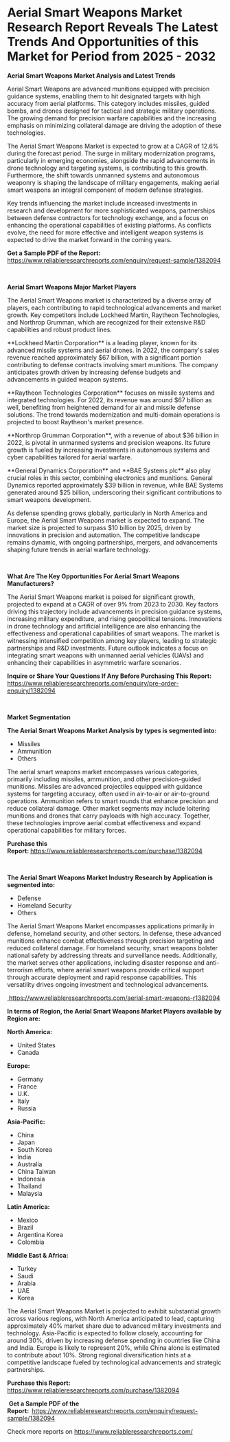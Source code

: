 <p><h1>Aerial Smart Weapons Market Research Report Reveals The Latest Trends And Opportunities of this Market for Period from 2025 - 2032</h1></p><p><strong>Aerial Smart Weapons Market Analysis and Latest Trends</strong></p>
<p><p>Aerial Smart Weapons are advanced munitions equipped with precision guidance systems, enabling them to hit designated targets with high accuracy from aerial platforms. This category includes missiles, guided bombs, and drones designed for tactical and strategic military operations. The growing demand for precision warfare capabilities and the increasing emphasis on minimizing collateral damage are driving the adoption of these technologies.</p><p>The Aerial Smart Weapons Market is expected to grow at a CAGR of 12.6% during the forecast period. The surge in military modernization programs, particularly in emerging economies, alongside the rapid advancements in drone technology and targeting systems, is contributing to this growth. Furthermore, the shift towards unmanned systems and autonomous weaponry is shaping the landscape of military engagements, making aerial smart weapons an integral component of modern defense strategies.</p><p>Key trends influencing the market include increased investments in research and development for more sophisticated weapons, partnerships between defense contractors for technology exchange, and a focus on enhancing the operational capabilities of existing platforms. As conflicts evolve, the need for more effective and intelligent weapon systems is expected to drive the market forward in the coming years.</p></p>
<p><strong>Get a Sample PDF of the Report:&nbsp;</strong> <a href="https://www.reliableresearchreports.com/enquiry/request-sample/1382094?utm_campaign=3093&utm_medium=2&utm_source=Github&utm_content=ia&utm_term=11042025&utm_id=aerial-smart-weapons">https://www.reliableresearchreports.com/enquiry/request-sample/1382094</a></p>
<p>&nbsp;</p>
<p><strong>Aerial Smart Weapons Major Market Players</strong></p>
<p><p>The Aerial Smart Weapons market is characterized by a diverse array of players, each contributing to rapid technological advancements and market growth. Key competitors include Lockheed Martin, Raytheon Technologies, and Northrop Grumman, which are recognized for their extensive R&D capabilities and robust product lines.</p><p>**Lockheed Martin Corporation** is a leading player, known for its advanced missile systems and aerial drones. In 2022, the company's sales revenue reached approximately $67 billion, with a significant portion contributing to defense contracts involving smart munitions. The company anticipates growth driven by increasing defense budgets and advancements in guided weapon systems.</p><p>**Raytheon Technologies Corporation** focuses on missile systems and integrated technologies. For 2022, its revenue was around $67 billion as well, benefiting from heightened demand for air and missile defense solutions. The trend towards modernization and multi-domain operations is projected to boost Raytheon's market presence.</p><p>**Northrop Grumman Corporation**, with a revenue of about $36 billion in 2022, is pivotal in unmanned systems and precision weapons. Its future growth is fueled by increasing investments in autonomous systems and cyber capabilities tailored for aerial warfare.</p><p>**General Dynamics Corporation** and **BAE Systems plc** also play crucial roles in this sector, combining electronics and munitions. General Dynamics reported approximately $39 billion in revenue, while BAE Systems generated around $25 billion, underscoring their significant contributions to smart weapons development.</p><p>As defense spending grows globally, particularly in North America and Europe, the Aerial Smart Weapons market is expected to expand. The market size is projected to surpass $10 billion by 2025, driven by innovations in precision and automation. The competitive landscape remains dynamic, with ongoing partnerships, mergers, and advancements shaping future trends in aerial warfare technology.</p></p>
<p>&nbsp;</p>
<p><strong>What Are The Key Opportunities For Aerial Smart Weapons Manufacturers?</strong></p>
<p><p>The Aerial Smart Weapons market is poised for significant growth, projected to expand at a CAGR of over 9% from 2023 to 2030. Key factors driving this trajectory include advancements in precision guidance systems, increasing military expenditure, and rising geopolitical tensions. Innovations in drone technology and artificial intelligence are also enhancing the effectiveness and operational capabilities of smart weapons. The market is witnessing intensified competition among key players, leading to strategic partnerships and R&D investments. Future outlook indicates a focus on integrating smart weapons with unmanned aerial vehicles (UAVs) and enhancing their capabilities in asymmetric warfare scenarios.</p></p>
<p><strong>Inquire or Share Your Questions If Any Before Purchasing This Report:</strong> <a href="https://www.reliableresearchreports.com/enquiry/pre-order-enquiry/1382094?utm_campaign=3093&utm_medium=2&utm_source=Github&utm_content=ia&utm_term=11042025&utm_id=aerial-smart-weapons">https://www.reliableresearchreports.com/enquiry/pre-order-enquiry/1382094</a></p>
<p>&nbsp;</p>
<p><strong>Market Segmentation</strong></p>
<p><strong>The Aerial Smart Weapons Market Analysis by types is segmented into:</strong></p>
<p><ul><li>Missiles</li><li>Ammunition</li><li>Others</li></ul></p>
<p><p>The aerial smart weapons market encompasses various categories, primarily including missiles, ammunition, and other precision-guided munitions. Missiles are advanced projectiles equipped with guidance systems for targeting accuracy, often used in air-to-air or air-to-ground operations. Ammunition refers to smart rounds that enhance precision and reduce collateral damage. Other market segments may include loitering munitions and drones that carry payloads with high accuracy. Together, these technologies improve aerial combat effectiveness and expand operational capabilities for military forces.</p></p>
<p><strong>Purchase this Report:&nbsp;</strong><a href="https://www.reliableresearchreports.com/purchase/1382094?utm_campaign=3093&utm_medium=2&utm_source=Github&utm_content=ia&utm_term=11042025&utm_id=aerial-smart-weapons">https://www.reliableresearchreports.com/purchase/1382094</a></p>
<p>&nbsp;</p>
<p><strong>The Aerial Smart Weapons Market Industry Research by Application is segmented into:</strong></p>
<p><ul><li>Defense</li><li>Homeland Security</li><li>Others</li></ul></p>
<p><p>The Aerial Smart Weapons Market encompasses applications primarily in defense, homeland security, and other sectors. In defense, these advanced munitions enhance combat effectiveness through precision targeting and reduced collateral damage. For homeland security, smart weapons bolster national safety by addressing threats and surveillance needs. Additionally, the market serves other applications, including disaster response and anti-terrorism efforts, where aerial smart weapons provide critical support through accurate deployment and rapid response capabilities. This versatility drives ongoing investment and technological advancements.</p></p>
<p><a href="https://www.reliableresearchreports.com/aerial-smart-weapons-r1382094?utm_campaign=3093&utm_medium=2&utm_source=Github&utm_content=ia&utm_term=11042025&utm_id=aerial-smart-weapons">&nbsp;https://www.reliableresearchreports.com/aerial-smart-weapons-r1382094</a></p>
<p><strong>In terms of Region, the Aerial Smart Weapons Market Players available by Region are:</strong></p>
<p>
    <p> <strong> North America: </strong>
        <ul>
            <li>United States</li>
            <li>Canada</li>
        </ul>
        </p> 
    <p> <strong> Europe: </strong>
        <ul>
            <li>Germany</li>
            <li>France</li>
            <li>U.K.</li>
            <li>Italy</li>
            <li>Russia</li>
        </ul>
        </p> 
    <p> <strong> Asia-Pacific: </strong>
        <ul>
            <li>China</li>
            <li>Japan</li>
            <li>South Korea</li>
            <li>India</li>
            <li>Australia</li>
            <li>China Taiwan</li>
            <li>Indonesia</li>
            <li>Thailand</li>
            <li>Malaysia</li>
        </ul>
        </p> 
    <p> <strong> Latin America: </strong>
        <ul>
            <li>Mexico</li>
            <li>Brazil</li>
            <li>Argentina Korea</li>
            <li>Colombia</li>
        </ul>
        </p> 
    <p> <strong> Middle East & Africa: </strong>
        <ul>
            <li>Turkey</li>
            <li>Saudi</li>
            <li>Arabia</li>
            <li>UAE</li>
            <li>Korea</li>
        </ul>
    </p>
    </p>
<p><p>The Aerial Smart Weapons Market is projected to exhibit substantial growth across various regions, with North America anticipated to lead, capturing approximately 40% market share due to advanced military investments and technology. Asia-Pacific is expected to follow closely, accounting for around 30%, driven by increasing defense spending in countries like China and India. Europe is likely to represent 20%, while China alone is estimated to contribute about 10%. Strong regional diversification hints at a competitive landscape fueled by technological advancements and strategic partnerships.</p></p>
<p><strong>Purchase this Report: </strong><a href="https://www.reliableresearchreports.com/purchase/1382094?utm_campaign=3093&utm_medium=2&utm_source=Github&utm_content=ia&utm_term=11042025&utm_id=aerial-smart-weapons">https://www.reliableresearchreports.com/purchase/1382094</a></p>
<p>&nbsp;<strong>Get a Sample PDF of the Report:&nbsp;&nbsp;</strong><a href="https://www.reliableresearchreports.com/enquiry/request-sample/1382094?utm_campaign=3093&utm_medium=2&utm_source=Github&utm_content=ia&utm_term=11042025&utm_id=aerial-smart-weapons">https://www.reliableresearchreports.com/enquiry/request-sample/1382094</a></p>
<p><strong></strong></p>
<p>Check more reports on <a href="https://www.reliableresearchreports.com/?utm_campaign=3093&utm_medium=2&utm_source=Github&utm_content=ia&utm_term=11042025&utm_id=aerial-smart-weapons">https://www.reliableresearchreports.com/</a></p>